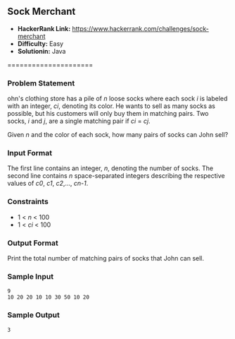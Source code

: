 ## Sock Merchant

* __HackerRank Link:__ https://www.hackerrank.com/challenges/sock-merchant
* __Difficulty:__ Easy
* __Solutionin:__ Java

=====================

### Problem Statement ###

ohn's clothing store has a pile of _n_ loose socks where each sock _i_ is labeled with an integer, _ci_, denoting its color. He wants to sell as many socks as possible, but his customers will only buy them in matching pairs. Two socks, _i_ and _j_, are a single matching pair if _ci_ = _cj_.

Given _n_ and the color of each sock, how many pairs of socks can John sell?

### Input Format ###

The first line contains an integer, _n_, denoting the number of socks. 
The second line contains _n_ space-separated integers describing the respective values of _c0_, _c1_, _c2_,..., _cn-1_.

### Constraints ###

* 1 < _n_ < 100
* 1 < _ci_ < 100

### Output Format ###

Print the total number of matching pairs of socks that John can sell.

### Sample Input ###

```
9
10 20 20 10 10 30 50 10 20
```

### Sample Output ###

```
3
```
